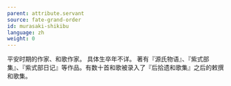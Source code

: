 ```yaml
---
parent: attribute.servant
source: fate-grand-order
id: murasaki-shikibu
language: zh
weight: 0
---
```


平安时期的作家、和歌作家。
具体生卒年不详。
著有『源氏物语』、『紫式部集』、『紫式部日记』等作品。有数十首和歌被录入了『后拾遗和歌集』之后的敕撰和歌集。
